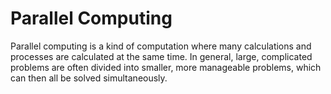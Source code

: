 # Parallel Computing

Parallel computing is a kind of computation where many calculations and processes are calculated at the same time. In general, large, complicated problems are often divided into smaller, more manageable problems, which can then all be solved simultaneously.
